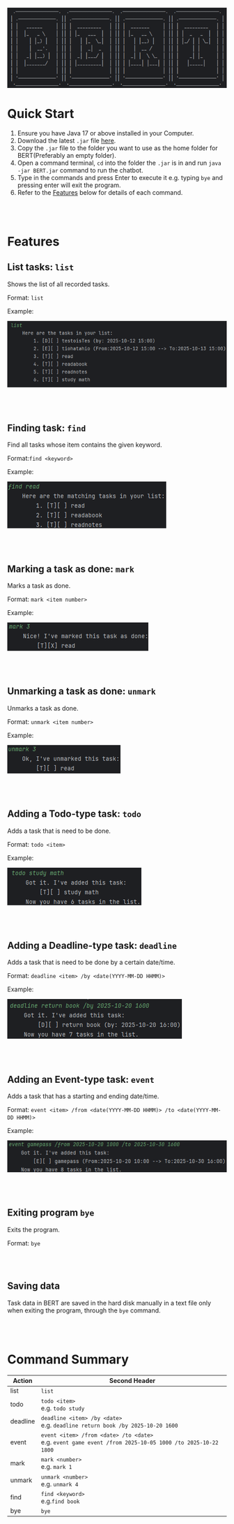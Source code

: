 
![BERT](./assets/bert.png)

# Quick Start
1. Ensure you have Java 17 or above installed in your Computer.
2. Download the latest `.jar` file [here](https://github.com/gbinw128/ip/releases/tag/A-Jar).
3. Copy the `.jar` file to the folder you want to use as the home folder for 
BERT(Preferably an empty folder).
4. Open a command terminal, `cd` into the folder the `.jar` is in and run
`java -jar BERT.jar` command to run the chatbot.
5. Type in the commands and press Enter to execute it e.g. typing `bye` and 
pressing enter will exit the program.
6. Refer to the [Features](#features) below for details of each command.

<br/><br/>

# Features


## List tasks: `list`

Shows the list of all recorded tasks.

Format: `list`

Example:

![list](./assets/list_example.png)

<br/><br/>

## Finding task: `find`

Find all tasks whose item contains the given keyword.

Format:`find <keyword>`

Example:

![find](./assets/find_example.png)

<br/><br/>

## Marking a task as done: `mark`

Marks a task as done.

Format: `mark <item number>`

Example:

![mark](./assets/mark_example.png)

<br/><br/>

## Unmarking a task as done: `unmark`

Unmarks a task as done.

Format: `unmark <item number>`

Example:

![unmark](./assets/unmark_example.png)

<br/><br/>

## Adding a Todo-type task: `todo`

Adds a task that is need to be done.

Format: `todo <item>`

Example:

![todo](./assets/todo_example.png)

<br/><br/>

## Adding a Deadline-type task: `deadline`

Adds a task that is need to be done by a certain date/time.

Format: `deadline <item> /by <date(YYYY-MM-DD HHMM)>`

Example:

![deadline](./assets/deadline_example.png)

<br/><br/>

## Adding an Event-type task: `event`

Adds a task that has a starting and ending date/time.

Format: `event <item> /from <date(YYYY-MM-DD HHMM)> /to <date(YYYY-MM-DD HHMM)>`

Example:

![event](./assets/event_example.png)

<br/><br/>

## Exiting program `bye`

Exits the program.

Format: `bye`

<br/><br/>


## Saving data
Task data in BERT are saved in the hard disk manually in a text file
only when exiting the program, through the `bye` command.

<br/><br/>

# Command Summary

| Action   | Second Header                                                                                                 |
|----------|---------------------------------------------------------------------------------------------------------------|
| list     | `list`                                                                                                        |
| todo     | `todo <item>`<br/> e.g. `todo study`                                                                          |
| deadline | `deadline <item> /by <date>`<br/> e.g. `deadline return book /by 2025-10-20 1600`                             |
| event    | `event <item> /from <date> /to <date>`<br/> e.g. `event game event /from 2025-10-05 1000 /to 2025-10-22 1800` |
| mark     | `mark <number>`<br/>e.g. `mark 1`                                                                             |
| unmark   | `unmark <number>`<br/>e.g. `unmark 4`                                                                         |
| find     | `find <keyword>`<br/>e.g.`find book`                                                                          |
| bye      | `bye`                                                                                                         |